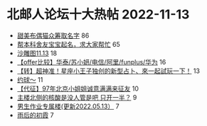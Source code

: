 # 北邮人论坛十大热帖 2022-11-13

- [甜美布偶猫众筹取名字](https://bbs.byr.cn/article/Pet/156694) 86
- [帮本科舍友宝宝起名，求大家帮忙](https://bbs.byr.cn/article/Talking/6370631) 65
- [沙雕图11.13](https://bbs.byr.cn/article/Picture/3332817) 18
- [【offer比较】华泰/苏小妍/电信/阿里/funplus/华为](https://bbs.byr.cn/article/Job/2174960) 16
- [【转】超神准！星座小王子独创的新型占卜、來一起試玩一下！](https://bbs.byr.cn/article/Constellations/326533) 13
- [约球～](https://bbs.byr.cn/article/Tabletennis/40955) 11
- [【代征】97年北京小姐姐诚意满满来征友](https://bbs.byr.cn/article/Friends/2032897) 10
- [主楼北侧的核酸是没人管是吧 只开一半？](https://bbs.byr.cn/article/Feeling/3195895) 9
- [男生作业专属楼(更新2022.05.13）](https://bbs.byr.cn/article/Health/142868) 7
- [雨后的初霞](https://bbs.byr.cn/article/Photo/274356) 7


